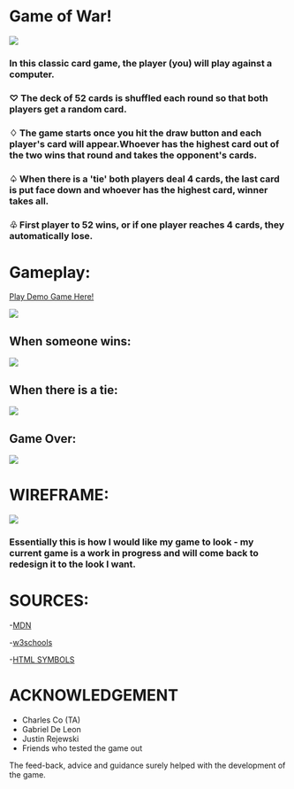 # Game of **War!** 
![](https://i.imgur.com/dJ092P3.png)

### In this classic card game, the player (you) will play against a computer. 


### &#9825; The deck of 52 cards is shuffled each round so that both players get a random card.

### &#9826; The game starts once you hit the draw button and each player's card will appear.Whoever has the highest card out of the two wins that round and takes the opponent's cards.

### &#9828; When there is a **'tie'** both players deal 4 cards, the last card is put face down and whoever has the highest card, winner takes all.

###  &#9831; First player to 52 wins, or if one player reaches 4 cards, they automatically lose.

# Gameplay:
[Play Demo Game Here!](https://melodic-sprinkles-c76a4d.netlify.app)

![](https://i.imgur.com/ZTOciss.png)

## When someone wins: 
![](https://i.imgur.com/TKQSmT1.png)

## When there is a tie:
![](https://i.imgur.com/612ZWjT.png)

## Game Over:
![](https://i.imgur.com/Ez3M4aa.png)

# WIREFRAME:
![](https://i.imgur.com/t9qvUNB.png)
### Essentially this is how I would like my game to look - my current game is a work in progress and will come back to redesign it to the look I want. 

# SOURCES:
-[MDN](https://developer.mozilla.org/en-US/)

-[w3schools](https://www.w3schools.com/tags/)

-[HTML SYMBOLS](https://www.htmlsymbols.xyz/games-symbols)

# ACKNOWLEDGEMENT
- Charles Co (TA)
- Gabriel De Leon
- Justin Rejewski 
- Friends who tested the game out

The feed-back, advice and guidance surely helped with the development of the game.
